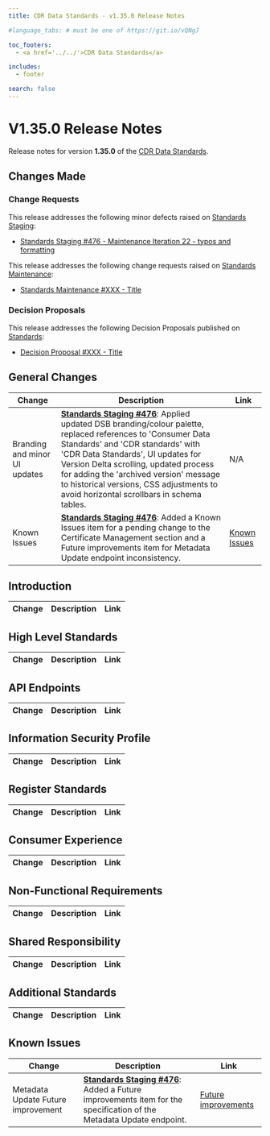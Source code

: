 ```yaml
---
title: CDR Data Standards - v1.35.0 Release Notes

#language_tabs: # must be one of https://git.io/vQNgJ

toc_footers:
  - <a href='../../'>CDR Data Standards</a>

includes:
  - footer

search: false
---
```


# V1.35.0 Release Notes
Release notes for version **1.35.0** of the [CDR Data Standards](../../).

## Changes Made
### Change Requests

This release addresses the following minor defects raised on [Standards Staging](https://github.com/ConsumerDataStandardsAustralia/standards-staging/issues):

- [Standards Staging #476 - Maintenance Iteration 22 - typos and formatting](https://github.com/ConsumerDataStandardsAustralia/standards-staging/issues/476)

This release addresses the following change requests raised on [Standards Maintenance](https://github.com/ConsumerDataStandardsAustralia/standards-maintenance/issues):

- [Standards Maintenance #XXX - Title](https://github.com/ConsumerDataStandardsAustralia/standards-maintenance/issues/XXX)


### Decision Proposals
This release addresses the following Decision Proposals published on [Standards](https://github.com/ConsumerDataStandardsAustralia/standards/issues):

- [Decision Proposal #XXX - Title](https://github.com/ConsumerDataStandardsAustralia/standards/issues/XXX)


## General Changes
|Change|Description|Link|
|------|-----------|----|
| Branding and minor UI updates | [**Standards Staging #476**](https://github.com/ConsumerDataStandardsAustralia/standards-staging/issues/476): Applied updated DSB branding/colour palette, replaced references to 'Consumer Data Standards' and 'CDR standards' with 'CDR Data Standards', UI updates for Version Delta scrolling, updated process for adding the 'archived version' message to historical versions, CSS adjustments to avoid horizontal scrollbars in schema tables. | N/A
| Known Issues | [**Standards Staging #476**](https://github.com/ConsumerDataStandardsAustralia/standards-staging/issues/476): Added a Known Issues item for a pending change to the Certificate Management section and a Future improvements item for Metadata Update endpoint inconsistency. | [Known Issues](../../#known-issues)


## Introduction
|Change|Description|Link|
|------|-----------|----|


## High Level Standards
|Change|Description|Link|
|------|-----------|----|


## API Endpoints
|Change|Description|Link|
|------|-----------|----|


## Information Security Profile
|Change|Description|Link|
|------|-----------|----|


## Register Standards
|Change|Description|Link|
|------|-----------|----|


## Consumer Experience
|Change|Description|Link|
|------|-----------|----|


## Non-Functional Requirements
|Change|Description|Link|
|------|-----------|----|


## Shared Responsibility
|Change|Description|Link|
|------|-----------|----|


## Additional Standards
|Change|Description|Link|
|------|-----------|----|


## Known Issues
|Change|Description|Link|
|------|-----------|----|
| Metadata Update Future improvement | [**Standards Staging #476**](https://github.com/ConsumerDataStandardsAustralia/standards-staging/issues/476#issuecomment-2767684074): Added a Future improvements item for the specification of the Metadata Update endpoint. | [Future improvements](../../#future-improvements)

